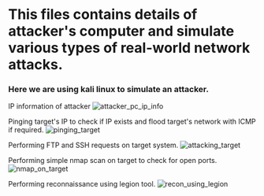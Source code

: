 # This files contains details of attacker's computer and simulate various types of real-world network attacks.

### Here we are using kali linux to simulate an attacker.

IP information of attacker
![attacker_pc_ip_info](https://github.com/hiyasharma/Team-Detect-vulnerabilities/assets/66080016/722b59f9-f15e-4a38-854a-8c00e21555a2)

Pinging target's IP to check if IP exists and flood target's network with ICMP if required.
![pinging_target](https://github.com/hiyasharma/Team-Detect-vulnerabilities/assets/66080016/19f1fbeb-6de7-49aa-a808-365e0bdd206e)

Performing FTP and SSH requests on target system.
![attacking_target](https://github.com/hiyasharma/Team-Detect-vulnerabilities/assets/66080016/5b437977-adf7-498c-a34e-9ff8f18f4a02)

Performing simple nmap scan on target to check for open ports.
![nmap_on_target](https://github.com/hiyasharma/Team-Detect-vulnerabilities/assets/66080016/097f4bf3-4183-4118-b355-b89dd7e59d89)

Performing reconnaissance using legion tool.
![recon_using_legion](https://github.com/hiyasharma/Team-Detect-vulnerabilities/assets/66080016/2ff78fb0-e3bf-42b1-95f2-8f9a1a7d2da3)